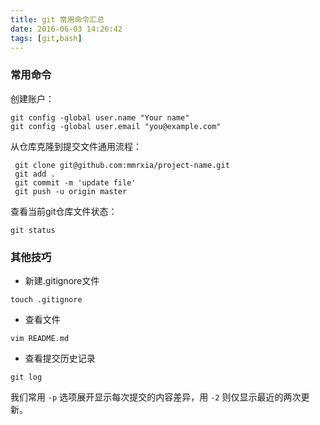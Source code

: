 ```yaml
---
title: git 常用命令汇总
date: 2016-06-03 14:26:42
tags: [git,bash]
---
```


### 常用命令

创建账户：
```language-git 
git config -global user.name "Your name"
git config -global user.email "you@example.com"
```
   
从仓库克隆到提交文件通用流程：
    
```language-git
 git clone git@github.com:mmrxia/project-name.git
 git add .
 git commit -m 'update file'
 git push -u origin master
```

查看当前git仓库文件状态：
```language-git
git status
```

### 其他技巧

+ 新建.gitignore文件
 
```language-git
touch .gitignore
```

+ 查看文件

```language-git
vim README.md
```

+ 查看提交历史记录
                    
```language-git
git log
```
我们常用 `-p` 选项展开显示每次提交的内容差异，用 `-2` 则仅显示最近的两次更新。
